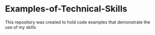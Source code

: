 # Examples-of-Technical-Skills
This repository was created to hold code examples that demonstrate the use of my skills
